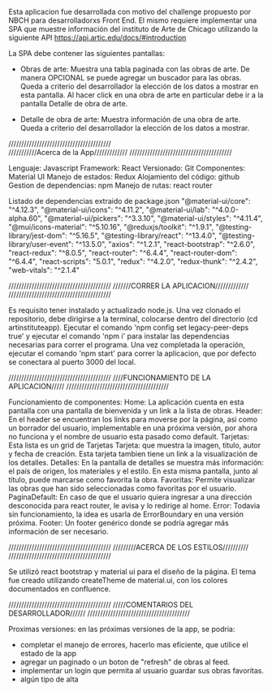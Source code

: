 Esta aplicacion fue desarrollada con motivo del challenge propuesto por NBCH para desarrolladorxs Front End.
El mismo requiere implementar una SPA que muestre información del instituto de Arte de Chicago utilizando la siguiente API 
https://api.artic.edu/docs/#introduction

La SPA debe contener las siguientes pantallas:
- Obras de arte: Muestra una tabla paginada con las obras de arte. De manera OPCIONAL se puede agregar un buscador para las obras. 
Queda a criterio del desarrollador la elección de los datos a mostrar en esta pantalla. Al hacer click en una obra de arte 
en particular debe ir a la pantalla Detalle de obra de arte.

- Detalle de obra de arte: Muestra información de una obra de arte. Queda a criterio del desarrollador la elección de los datos a mostrar.


////////////////////////////////////////   
///////////Acerca de la App/////////////
////////////////////////////////////////

Lenguaje: Javascript
Framework: React
Versionado: Git 
Componentes: Material UI
Manejo de estados: Redux
Alojamiento del código: github
Gestion de dependencias: npm
Manejo de rutas: react router


Listado de dependencias extraido de package.json
    "@material-ui/core": "^4.12.3",
    "@material-ui/icons": "^4.11.2",
    "@material-ui/lab": "^4.0.0-alpha.60",
    "@material-ui/pickers": "^3.3.10",
    "@material-ui/styles": "^4.11.4",
    "@mui/icons-material": "^5.10.16",
    "@reduxjs/toolkit": "^1.9.1",
    "@testing-library/jest-dom": "^5.16.5",
    "@testing-library/react": "^13.4.0",
    "@testing-library/user-event": "^13.5.0",
    "axios": "^1.2.1",
    "react-bootstrap": "^2.6.0",
    "react-redux": "^8.0.5",
    "react-router": "^6.4.4",
    "react-router-dom": "^6.4.4",
    "react-scripts": "5.0.1",
    "redux": "^4.2.0",
    "redux-thunk": "^2.4.2",
    "web-vitals": "^2.1.4"


////////////////////////////////////////
///////CORRER LA APLICACION/////////////
////////////////////////////////////////

Es requisito tener instalado y actualizado node.js.
Una vez clonado el repositorio, debe dirigirse a la terminal, colocarse dentro del directorio (cd artinstituteapp). Ejecutar el comando 'npm config set legacy-peer-deps true' y ejecutar el comando 'npm i' para instalar las dependencias necesarias para correr el programa. Una vez completada la operación, ejecutar el comando 'npm start' para correr la aplicacion, que por defecto se conectara al puerto 3000 del local.


////////////////////////////////////////
////FUNCIONAMIENTO DE LA APLICACION/////
////////////////////////////////////////

Funcionamiento de componentes:
Home: La aplicación cuenta en esta pantalla con una pantalla de bienvenida y un link a la lista de obras.
Header: En el header se encuentran los links para moverse por la página, asi como un borrador del usuario, implementable en una próxima versión, por ahora no funciona y el nombre de usuario esta pasado como default.
Tarjetas: Esta lista es un grid de Tarjetas
Tarjeta: que muestra la imagen, titulo, autor y fecha de creación. Esta tarjeta tambien tiene un link a la visualización de los detalles.
Detalles: En la pantalla de detalles se muestra más información: el país de origen, los materiales y el estilo. En esta misma pantalla, junto al título, puede marcarse como favorita la obra.
Favoritas: Permite visualizar las obras que han sido seleccionadas como favoritas por el usuario.
PaginaDefault: En caso de que el usuario quiera ingresar a una dirección desconocida para react router, le avisa y lo redirige al home.
Error: Todavia sin funcionamiento, la idea es usarla de ErrorBoundary en una versión próxima.
Footer: Un footer genérico donde se podría agregar más información de ser necesario.


////////////////////////////////////////
/////////ACERCA DE LOS ESTILOS//////////
////////////////////////////////////////

Se utilizó react bootstrap y material ui para el diseño de la página. El tema fue creado utilizando createTheme de material.ui, con
los colores documentados en confluence.


////////////////////////////////////////
/////COMENTARIOS DEL DESARROLLADOR//////
////////////////////////////////////////

Proximas versiones: en las próximas versiones de la app, se podria:
- completar el manejo de errores, hacerlo mas eficiente, que utilice el estado de la app
- agregar un paginado o un boton de "refresh" de obras al feed.
- implementar un login que permita al usuario guardar sus obras favoritas.
- algún tipo de alta 